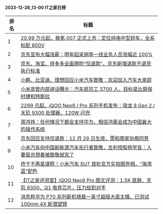 #### 2023-12-28_13-00  IT之家日榜

| 排名 | 标题|
| --- | ---|
| 1 | [20.99 万元起，极氪 007 正式上市：定位纯电中型轿车，全系标配 800V](https://www.ithome.com/0/741/983.htm) |
| 2 | [京东宣布大幅涨薪：明年起采销等一线业务人员涨幅近 100%](https://www.ithome.com/0/741/995.htm) |
| 3 | [京东、淘宝、拼多多全面拥抱“仅退款”，京东新增退款不退货执行标准](https://www.ithome.com/0/741/930.htm) |
| 4 | [小鹏、比亚迪、理想回应小米汽车致敬：欢迎加入汽车大家庭](https://www.ithome.com/0/741/850.htm) |
| 5 | [小米高管内部讲话曝光：汽车部员工 3700 人，目标是比肩保时捷和特斯拉](https://www.ithome.com/0/741/933.htm) |
| 6 | [2299 元起，iQOO Neo9 / Pro 系列手机发布：骁龙 8 Gen 2 / 天玑 9300 处理器，120W 闪充](https://www.ithome.com/0/741/974.htm) |
| 7 | [周鸿祎：任何情况下都会支持华为，相信鸿蒙会成为中国最大的操作系统](https://www.ithome.com/0/741/914.htm) |
| 8 | [京东回应支持仅退款：12 月 29 日生效，需和商家协商同意](https://www.ithome.com/0/741/966.htm) |
| 9 | [小米汽车向中国新能源汽车先行者致敬，吉利控股杨学良：人要是总想着被致敬就完了](https://www.ithome.com/0/742/023.htm) |
| 10 | [终于不再是谍照！小米汽车 SU7 首批官方实拍图亮相，“海湾蓝”配色](https://www.ithome.com/0/742/088.htm) |
| 11 | [【IT之家评测室】iQOO Neo9 Pro 图文评测：1.5K 直屏、天玑 9300、Q1 电竞芯片，压力给到对手](https://www.ithome.com/0/741/979.htm) |
| 12 | [消息称华为 P70 系列新机搭载一英寸超级大底主摄，已测试 100mm 4X 新潜望镜](https://www.ithome.com/0/741/901.htm) |
